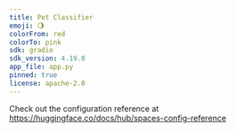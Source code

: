 ```yaml
---
title: Pet Classifier
emoji: 🌖
colorFrom: red
colorTo: pink
sdk: gradio
sdk_version: 4.19.0
app_file: app.py
pinned: true
license: apache-2.0
---
```


Check out the configuration reference at https://huggingface.co/docs/hub/spaces-config-reference

